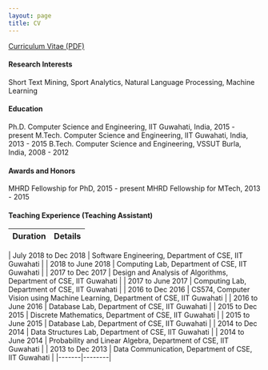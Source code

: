 ```yaml
---
layout: page
title: CV
---
```


[Curriculum Vitae (PDF)](https://swarup-rj.github.io/assets/pdfs/Swarup_cv.pdf)

#### Research Interests

Short Text Mining, Sport Analytics, Natural Language Processing, Machine Learning

#### Education

Ph.D. Computer Science and Engineering, IIT Guwahati, India, 2015 - present
M.Tech. Computer Science and Engineering, IIT Guwahati, India, 2013 - 2015 
B.Tech. Computer Science and Engineering, VSSUT Burla, India, 2008 - 2012

#### Awards and Honors

MHRD Fellowship for PhD, 2015 - present
MHRD Fellowship for MTech, 2013 - 2015

#### Teaching Experience (Teaching Assistant)

| Duration | Details |
|-------|--------|

| July 2018 to Dec 2018 | Software Engineering, Department of CSE, IIT Guwahati |
|  2018 to June 2018 | Computing Lab, Department of CSE, IIT Guwahati | 
|  2017 to Dec 2017 | Design and Analysis of Algorithms, Department of CSE, IIT Guwahati | 
|  2017 to June 2017 | Computing Lab, Department of CSE, IIT Guwahati | 
|  2016 to Dec 2016 | CS574, Computer Vision using Machine Learning, Department of CSE, IIT Guwahati | 
|  2016 to June 2016 | Database Lab, Department of CSE, IIT Guwahati | 
|  2015 to Dec 2015 | Discrete Mathematics, Department of CSE, IIT Guwahati | 
|  2015 to June 2015 | Database Lab, Department of CSE, IIT Guwahati | 
|  2014 to Dec 2014 | Data Structures Lab, Department of CSE, IIT Guwahati |
|  2014 to June 2014 | Probability and Linear Algebra, Department of CSE, IIT Guwahati |
|  2013 to Dec 2013 | Data Communication, Department of CSE, IIT Guwahati |
|-------|--------|